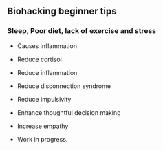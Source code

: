 
## Biohacking beginner tips

### Sleep, Poor diet, lack of exercise and stress

- Causes inflammation

- Reduce cortisol
- Reduce inflammation
- Reduce disconnection syndrome
- Reduce impulsivity
- Enhance thoughtful decision making
- Increase empathy 


- Work in progress.